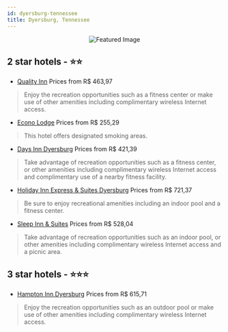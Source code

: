 ```yaml
---
id: dyersburg-tennessee
title: Dyersburg, Tennessee
---
```


<center><img src="https://i.travelapi.com/hotels/5000000/4170000/4167700/4167619/bf822ec9_z.jpg" alt="Featured Image" /></center>


##  2 star hotels - ⭐️⭐️

-    [Quality Inn](https://us.hurb.com/hotels/dyersburg/quality-inn-JNP-JP766337?cmp=18055) Prices from R$ 463,97
   > Enjoy the recreation opportunities such as a fitness center or make use of other amenities including complimentary wireless Internet access.
-    [Econo Lodge](https://us.hurb.com/hotels/dyersburg/econo-lodge-JNP-JP982570?cmp=18055) Prices from R$ 255,29
   > This hotel offers designated smoking areas.
-    [Days Inn Dyersburg](https://us.hurb.com/hotels/dyersburg/days-inn-dyersburg-JNP-JP149102?cmp=18055) Prices from R$ 421,39
   > Take advantage of recreation opportunities such as a fitness center, or other amenities including complimentary wireless Internet access and complimentary use of a nearby fitness facility.
-    [Holiday Inn Express & Suites Dyersburg](https://us.hurb.com/hotels/dyersburg/holiday-inn-express-suites-dyersburg-JNP-JP768871?cmp=18055) Prices from R$ 721,37
   > Be sure to enjoy recreational amenities including an indoor pool and a fitness center.
-    [Sleep Inn & Suites](https://us.hurb.com/hotels/dyersburg/sleep-inn-suites-JNP-JP982515?cmp=18055) Prices from R$ 528,04
   > Take advantage of recreation opportunities such as an indoor pool, or other amenities including complimentary wireless Internet access and a picnic area.

##  3 star hotels - ⭐️⭐️⭐️

-    [Hampton Inn Dyersburg](https://us.hurb.com/hotels/dyersburg/hampton-inn-dyersburg-JNP-JP699002?cmp=18055) Prices from R$ 615,71
   > Enjoy the recreation opportunities such as an outdoor pool or make use of other amenities including complimentary wireless Internet access.

